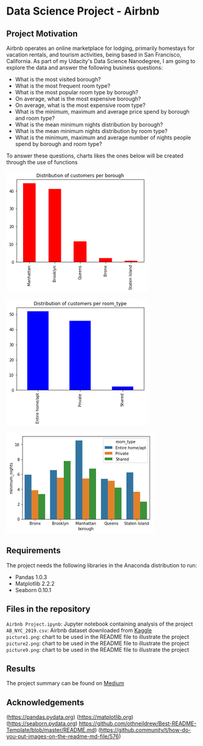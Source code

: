 # Data Science Project - Airbnb

## Project Motivation

Airbnb operates an online marketplace for lodging, primarily homestays for vacation rentals, and tourism activities, being based in San Francisco, California. As part of my Udacity's Data Science Nanodegree, I am going to explore the data and answer the following business questions:

- What is the most visited borough?
- What is the most frequent room type?
- What is the most popular room type by borough?
- On average, what is the most expensive borough?
- On average, what is the most expensive room type?
- What is the minimum, maximum and average price spend by borough and room type?
- What is the mean minimum nights distribution by borough? 
- What is the mean minimum nights distribution by room type?
- What is the minimum, maximum and average number of nights people spend by borough and room type?

To answer these questions, charts likes the ones below will be created through the use of functions

![Image](https://github.com/Ptoscanode/Airbnb-Project/blob/main/picture1.png)

![Image](https://github.com/Ptoscanode/Airbnb-Project/blob/main/picture2.png)

![Image](https://github.com/Ptoscanode/Airbnb-Project/blob/main/picture9.png)

## Requirements

The project needs the following libraries in the Anaconda distribution to run:

- Pandas 1.0.3
- Matplotlib 2.2.2
- Seaborn 0.10.1


## Files in the repository

```Airbnb Project.ipynb```: Jupyter notebook containing analysis of the project
<br/>
```AB_NYC_2019.csv```: Airbnb dataset downloaded from [Kaggle](https://www.kaggle.com/dgomonov/new-york-city-airbnb-open-data)
<br/>
```picture1.png```: chart to be used in the README file to illustrate the project
<br/>
```picture2.png```: chart to be used in the README file to illustrate the project
<br/>
```picture9.png```: chart to be used in the README file to illustrate the project

## Results

The project summary can be found on [Medium](https://paulo-toscano.medium.com/)


## Acknowledgements

(https://pandas.pydata.org)
(https://matplotlib.org)
(https://seaborn.pydata.org)
https://github.com/othneildrew/Best-README-Template/blob/master/README.md)
(https://github.community/t/how-do-you-put-images-on-the-readme-md-file/576)
